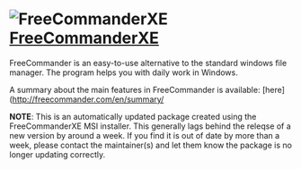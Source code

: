 # ![FreeCommanderXE](https://cdn.rawgit.com/pauby/ChocoPackages/4d1df786/icons/freecommanderxe.png "FreeCommandrXE") [FreeCommanderXE](https://chocolatey.org/packages/freecommander-xe.install)

FreeCommander is an easy-to-use alternative to the standard windows file manager.
The program helps you with daily work in Windows.

A summary about the main features in FreeCommander is available: [here](http://freecommander.com/en/summary/

**NOTE**: This is an automatically updated package created using the FreeCommanderXE MSI installer. This generally lags behind the releqse of a new version by around a week. If you find it is out of date by more than a week, please contact the maintainer(s) and let them know the package is no longer updating correctly.